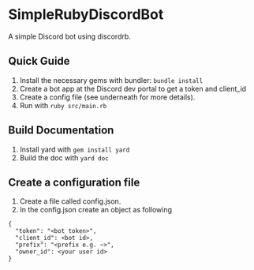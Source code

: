 # SimpleRubyDiscordBot

A simple Discord bot using discordrb.

## Quick Guide

1. Install the necessary gems with bundler: `bundle install`
2. Create a bot app at the Discord dev portal to get a token and client_id
3. Create a config file (see underneath for more details).
4. Run with `ruby src/main.rb`

## Build Documentation

1. Install yard with `gem install yard`
2. Build the doc with `yard doc`

## Create a configuration file

1. Create a file called config.json.
2. In the config.json create an object as following

```
{
  "token": "<bot token>",
  "client_id": <bot id>,
  "prefix": "<prefix e.g. ~>",
  "owner_id": <your user id>
}
```